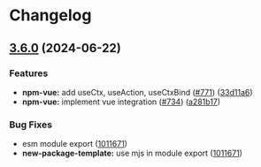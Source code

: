 # Changelog

## [3.6.0](https://github.com/artalar/reatom/compare/npm-vue-v3.5.0...npm-vue-v3.6.0) (2024-06-22)


### Features

* **npm-vue:** add useCtx, useAction, useCtxBind ([#771](https://github.com/artalar/reatom/issues/771)) ([33d11a6](https://github.com/artalar/reatom/commit/33d11a635d12c47513ee5a6519bc078089e2ce30))
* **npm-vue:** implement vue integration ([#734](https://github.com/artalar/reatom/issues/734)) ([a281b17](https://github.com/artalar/reatom/commit/a281b17baef6d89d3165b95c8d636d3e0f855c4b))


### Bug Fixes

* esm module export ([1011671](https://github.com/artalar/reatom/commit/10116719dd92d8102352a39e4ed772b8173d8668))
* **new-package-template:** use mjs in module export ([1011671](https://github.com/artalar/reatom/commit/10116719dd92d8102352a39e4ed772b8173d8668))
